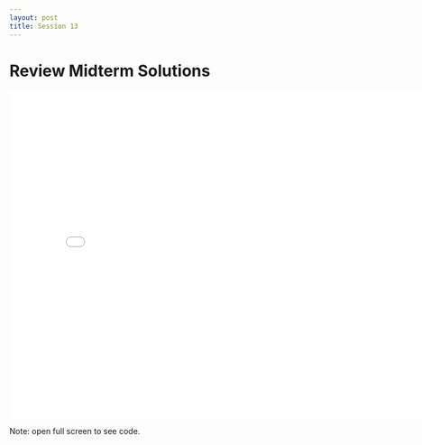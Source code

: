 ```yaml
---
layout: post
title: Session 13
---
```


# Review Midterm Solutions
    
<iframe src="//player.vimeo.com/video/119866021?title=0&amp;byline=0&amp;portrait=0" width="800" height="581" frameborder="0" webkitallowfullscreen="" mozallowfullscreen="" allowfullscreen=""></iframe>
        
Note: open full screen to see code.
